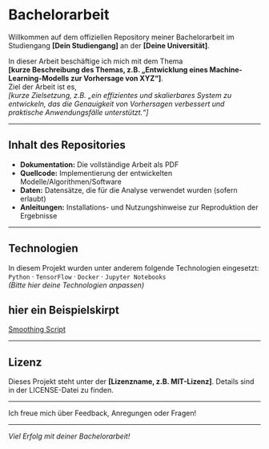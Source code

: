 # Bachelorarbeit 

Willkommen auf dem offiziellen Repository meiner Bachelorarbeit im Studiengang **[Dein Studiengang]** an der **[Deine Universität]**.

In dieser Arbeit beschäftige ich mich mit dem Thema  
**[kurze Beschreibung des Themas, z.B. „Entwicklung eines Machine-Learning-Modells zur Vorhersage von XYZ“]**.  
Ziel der Arbeit ist es,  
*[kurze Zielsetzung, z.B. „ein effizientes und skalierbares System zu entwickeln, das die Genauigkeit von Vorhersagen verbessert und praktische Anwendungsfälle unterstützt.“]*

---

## Inhalt des Repositories

- **Dokumentation:** Die vollständige Arbeit als PDF  
- **Quellcode:** Implementierung der entwickelten Modelle/Algorithmen/Software  
- **Daten:** Datensätze, die für die Analyse verwendet wurden (sofern erlaubt)  
- **Anleitungen:** Installations- und Nutzungshinweise zur Reproduktion der Ergebnisse  

---

## Technologien

In diesem Projekt wurden unter anderem folgende Technologien eingesetzt:  
`Python` · `TensorFlow` · `Docker` · `Jupyter Notebooks`  
*(Bitte hier deine Technologien anpassen)*



## hier ein Beispielskirpt

[Smoothing Script](Bachelorarbeit-Lena-D-rner/03%20-%20Postprocessing/smoothing_scriptneu.m)



---

## Lizenz

Dieses Projekt steht unter der **[Lizenzname, z.B. MIT-Lizenz]**. Details sind in der LICENSE-Datei zu finden.

---

Ich freue mich über Feedback, Anregungen oder Fragen!

---

*Viel Erfolg mit deiner Bachelorarbeit!*  
